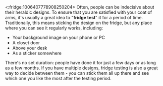 <:fridge:1006407778908250204> Often, people can be indecisive about their heraldic designs. To ensure that you are satisfied with your coat of arms, it's usually a great idea to "**fridge test**" it for a period of time. Traditionally, this means sticking the design on the fridge, but any place where you can see it regularly works, including:

- Your background image on your phone or PC
- A closet door
- Above your desk
- As a sticker somewhere

There's no set duration: people have done it for just a few days or as long as a few months. If you have multiple designs, fridge testing is also a great way to decide between them - you can stick them all up there and see which one you like the most after the testing period.
